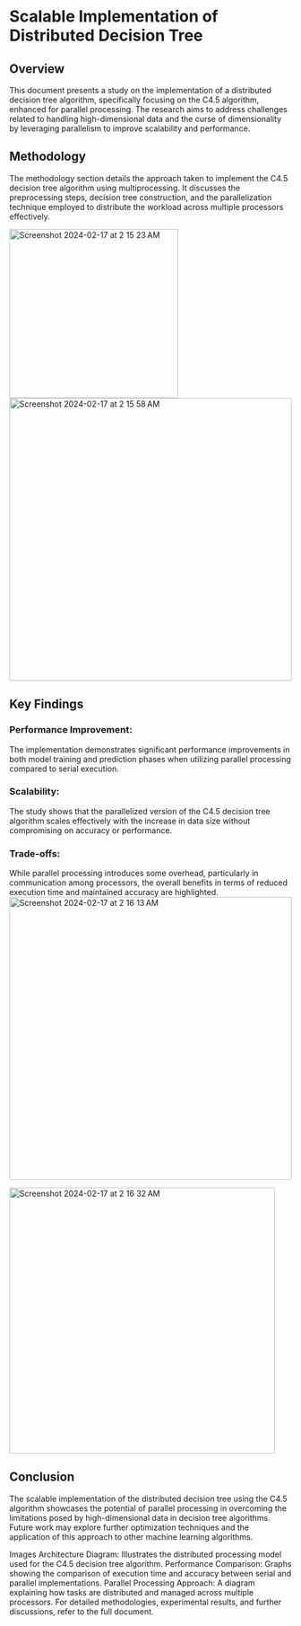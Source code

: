 # Scalable Implementation of Distributed Decision Tree

## Overview
This document presents a study on the implementation of a distributed decision tree algorithm, specifically focusing on the C4.5 algorithm, enhanced for parallel processing. The research aims to address challenges related to handling high-dimensional data and the curse of dimensionality by leveraging parallelism to improve scalability and performance.

## Methodology
The methodology section details the approach taken to implement the C4.5 decision tree algorithm using multiprocessing. It discusses the preprocessing steps, decision tree construction, and the parallelization technique employed to distribute the workload across multiple processors effectively.

<img width="301" alt="Screenshot 2024-02-17 at 2 15 23 AM" src="https://github.com/Bhargavi-Chinthapatla/stock_prediction/assets/149857162/cfb9d5cf-d60f-4d60-8de7-347f94c68f5f">

<img width="504" alt="Screenshot 2024-02-17 at 2 15 58 AM" src="https://github.com/Bhargavi-Chinthapatla/stock_prediction/assets/149857162/92c71273-5da1-448e-a290-9557de666b31">


## Key Findings

### Performance Improvement: 
The implementation demonstrates significant performance improvements in both model training and prediction phases when utilizing parallel processing compared to serial execution.
### Scalability: 
The study shows that the parallelized version of the C4.5 decision tree algorithm scales effectively with the increase in data size without compromising on accuracy or performance.
### Trade-offs: 
While parallel processing introduces some overhead, particularly in communication among processors, the overall benefits in terms of reduced execution time and maintained accuracy are highlighted.
<img width="504" alt="Screenshot 2024-02-17 at 2 16 13 AM" src="https://github.com/Bhargavi-Chinthapatla/stock_prediction/assets/149857162/3d403aee-bdf1-4b67-8582-fc68ee8968a8">

<img width="474" alt="Screenshot 2024-02-17 at 2 16 32 AM" src="https://github.com/Bhargavi-Chinthapatla/stock_prediction/assets/149857162/cdb266d5-1070-487b-ad9c-501eef2d89a4">

## Conclusion
The scalable implementation of the distributed decision tree using the C4.5 algorithm showcases the potential of parallel processing in overcoming the limitations posed by high-dimensional data in decision tree algorithms. Future work may explore further optimization techniques and the application of this approach to other machine learning algorithms.

Images
Architecture Diagram: Illustrates the distributed processing model used for the C4.5 decision tree algorithm.
Performance Comparison: Graphs showing the comparison of execution time and accuracy between serial and parallel implementations.
Parallel Processing Approach: A diagram explaining how tasks are distributed and managed across multiple processors.
For detailed methodologies, experimental results, and further discussions, refer to the full document.
